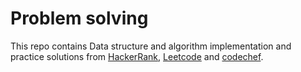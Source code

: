 # Problem solving

This repo contains Data structure and algorithm implementation and practice solutions from [HackerRank](https://www.hackerrank.com/domains/algorithms?filters%5Bstatus%5D%5B%5D=unsolved&badge_type=problem-solving), [Leetcode](https://leetcode.com/pandey_shubham/) and [codechef](https://www.codechef.com/users/pandey_shubham). 
